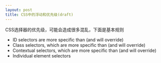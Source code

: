 ```yaml
---
layout: post
title: CSS中的浮动和优先级(draft)
---
```

CSS选择器的优先级，可能会造成很多混乱，下面是基本规则
+ ID selectors are more specific than (and will override)
+ Class selectors, which are more specific than (and will override)
+ Contextual selectors, which are more specific than (and will override)
+ Individual element selectors



